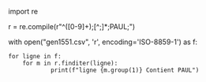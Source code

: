 import re

r = re.compile(r"^([0-9]+);[^;]*;PAUL;")

with open("gen1551.csv", 'r', encoding='ISO-8859-1') as f:

    for ligne in f:
        for m in r.finditer(ligne):
                print(f"ligne {m.group(1)} Contient PAUL")